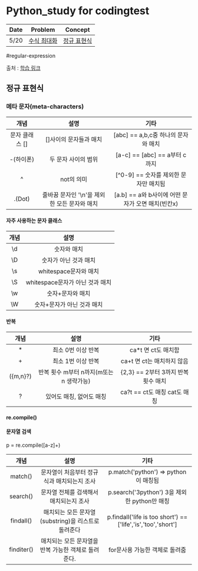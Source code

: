 
# Python_study for codingtest


| Date | Problem | Concept |
| :---: | :---: | :---: |
| 5/20 | [수식 최대화](Programmers/2020_카카오_인턴십/수식_최대화.py) | [정규 표현식](#regular-expression) |



#regular-expression

출처 : [학습 링크]('https://wikidocs.net/4308')


## 정규 표현식

### 메타 문자(meta-characters)


| 개념 | 설명 | 기타 |
| :---: | :---: | :---: |
| 문자 클래스 [] | []사이의 문자들과 매치 | [abc] == a,b,c중 하나의 문자와 매치 |
| -(하이폰) | 두 문자 사이의 범위 | [a-c] == [abc] == a부터 c까지|
| ^ | not의 의미 | [^0-9] == 숫자를 제외한 문자만 매치됨 |
| .(Dot) | 줄바꿈 문자인 '\n'을 제외한 모든 문자와 매치 | [a.b] == a와 b사이에 어떤 문자가 오면 매치(빈칸x) |


#### 자주 사용하는 문자 클래스

| 개념 | 설명 | 
| :---: | :---: |
| \d | 숫자와 매치 |
| \D | 숫자가 아닌 것과 매치 |
| \s | whitespace문자와 매치 |
| \S | whitespace문자가 아닌 것과 매치 |
| \w | 숫자+문자와 매치 |
| \W | 숫자+문자가 아닌 것과 매치 |


#### 반복

| 개념 | 설명 | 기타 |
| :---: | :---: | :---: |
| * | 최소 0번 이상 반복 | ca*t 면 ct도 매치함 |
| + | 최소 1번 이상 반복 | ca+t 면 ct는 매치하지 않음|
| ({m,n}?) | 반복 횟수 m부터 n까지(m또는 n 생략가능) | {2,3} == 2부터 3까지 반복횟수 매치 |
| ? | 있어도 매칭, 없어도 매칭 | ca?t == ct도 매칭 cat도 매칭 |


#### re.compile()


#### 문자열 검색


p = re.compile([a-z]+)

| 개념 | 설명 | 기타 |
| :---: | :---: | :---: |
| match() | 문자열이 처음부터 정규식과 매치되는지 조사 | p.match('python') => python이 매칭됨 |
| search() | 문자열 전체를 검색해서 매치되는지 조사 | p.search('3python') 3을 제외한  python만 매칭 |
| findall() | 매치되는 모든 문자열(substring)을 리스트로 돌려준다 | p.findall('life is too short') == ['life','is','too','short'] |
| finditer() | 매치되는 모든 문자열을 반복 가능한 객체로 돌려준다. | for문사용 가능한 객체로 돌려줌 |

